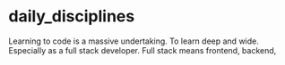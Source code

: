 # daily_disciplines

Learning to code is a massive undertaking. To learn deep and wide. Especially as a full stack developer. Full stack means frontend, backend, 